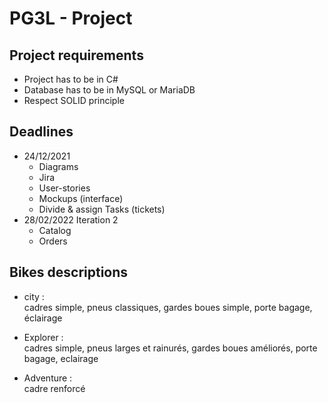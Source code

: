 # PG3L - Project

## Project requirements

* Project has to be in C#
* Database has to be in MySQL or MariaDB
* Respect SOLID principle

## Deadlines

* 24/12/2021
  * Diagrams
  * Jira
  * User-stories
  * Mockups (interface)
  * Divide & assign Tasks (tickets)
* 28/02/2022 Iteration 2
  * Catalog
  * Orders

## Bikes descriptions

* city :  
cadres simple, pneus classiques, gardes boues simple, porte bagage, éclairage

* Explorer :  
cadres simple, pneus larges et rainurés, gardes boues améliorés, porte bagage, eclairage

* Adventure :  
cadre renforcé
